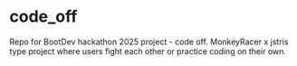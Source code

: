 # code_off
Repo for BootDev hackathon 2025 project - code off. MonkeyRacer x jstris type project where users fight each other or practice coding on their own.
